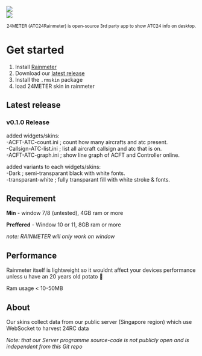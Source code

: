<img src="https://cdn.discordapp.com/attachments/1370369618341789779/1407729581078876331/Untitled20_20250820221434.png?ex=68a729d6&is=68a5d856&hm=de2b1f59ffd767e39b15f6ebef9c2f19eaf61b8de9ede887d734e3a67f4d6e8e&"  /> <br>
<img src="https://cdn.discordapp.com/attachments/1370369618341789779/1408428332009259078/image.png?ex=68a9b499&is=68a86319&hm=d8aebcc8074f3b776e1f658cb9e58c2a9d59110f8cd97414e45c1a501fb09d02&"  />

<div align="center"> <sub>
24METER (ATC24Rainmeter) is open-source 3rd party app to show ATC24 info on desktop.
</sub> </div>

# Get started

1. Install [Rainmeter](https://www.rainmeter.net/)
2. Download our [latest release](https://github.com/JAM-clocking/ATC24Rainmeter/releases)
3. Install the `.rmskin` package
4. load 24METER skin in rainmeter

## Latest release <br>
<h3>v0.1.0 Release </h3>

added widgets/skins:<br>
-ACFT-ATC-count.ini ; count how many aircrafts and atc present.<br>
-Callsign-ATC-list.ini ; list all aircraft callsign and atc that is on.<br>
-ACFT-ATC-graph.ini ; show line graph of ACFT and Controller online.

added variants to each widgets/skins:<br>
-Dark ; semi-transparant black with white fonts. <br>
-transparant-white ; fully transparant fill with white stroke & fonts.

## Requirement

**Min** - window 7/8 (untested), 4GB ram or more

**Preffered** - Window 10 or 11, 8GB ram or more

_note: RAINMETER will only work on window_

## Performance

Rainmeter itself is lightweight so it wouldnt affect your devices performance unless u have an 20 years old potato 🥔 

Ram usage < 10-50MB

## About

Our skins collect data from our public server (Singapore region) which use WebSocket to harvest 24RC data

_Note: that our Server programme source-code is not publicly open and is independent from this Git repo_
